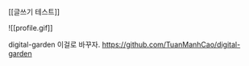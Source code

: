 [[글쓰기 테스트]]

![[profile.gif]]

digital-garden 이걸로 바꾸자.
https://github.com/TuanManhCao/digital-garden